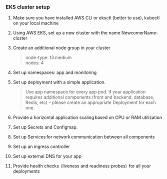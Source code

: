 ### EKS cluster setup
1. Make sure you have installed AWS CLI or eksctl (better to use), kubectl on your local machine 
2. Using AWS EKS, set up a new cluster with the name NewcomerName-cluster
3. Create an additional node group in your cluster
    >node-type: t3.medium </br>
    >nodes: 4 
4. Set up namespaces: app and monitoring 
5. Set up deployment with a simple application. 

    >Use app namespace for every app pod. 
 If your application requires additional components (front and backend, database, Redis, etc) – please create an appropriate Deployment for each one. 

6. Provide a horizontal application scaling based on CPU or RAM utilization 
7. Set up Secrets and Configmap. 
8. Set up Services for network communication between all components 
9. Set up an ingress controller 
10. Set up external DNS for your app 
11. Provide health checks  (liveness and readiness probes)  for all your deployments 
